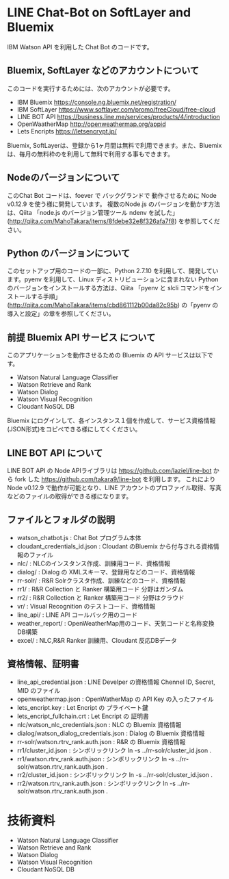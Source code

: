 # LINE Chat-Bot on SoftLayer and Bluemix

IBM Watson API を利用した Chat Bot のコードです。


## Bluemix, SoftLayer などのアカウントについて

このコードを実行するためには、次のアカウントが必要です。

- IBM Bluemix	  https://console.ng.bluemix.net/registration/	
- IBM SoftLayer	  https://www.softlayer.com/promo/freeCloud/free-cloud
- LINE BOT API    https://business.line.me/services/products/4/introduction
- OpenWaatherMap  http://openweathermap.org/appid
- Lets Encripts   https://letsencrypt.jp/

Bluemix, SoftLayerは、登録から1ヶ月間は無料で利用できます。また、Bluemixは、毎月の無料枠のを利用して無料で利用する事もできます。


## Nodeのバージョンについて

このChat Bot コードは、foever で バックグランドで 動作させるために Node v0.12.9 を使う様に開発しています。 複数のNode.js のバージョンを動かす方法は、Qiita 「node.js のバージョン管理ツール ndenv を試した」(http://qiita.com/MahoTakara/items/8fdebe32e8f326afa7f8) を参照してください。


## Python のバージョンについて

このセットアップ用のコードの一部に、Python 2.7.10 を利用して、開発しています。pyenv を利用して、Linux ディストリビューションに含まれない Python のバージョンをインストールする方法は、Qiita 「pyenv と slcli コマンドをインストールする手順」(http://qiita.com/MahoTakara/items/cbd861112b00da82c95b) の「pyenv の導入と設定」の章を参照してください。


## 前提 Bluemix API サービス について

このアプリケーションを動作させるための Bluemix の API サービスは以下です。

- Watson Natural Language Classifier
- Watson Retrieve and Rank
- Watson Dialog
- Watson Visual Recognition
- Cloudant NoSQL DB

Bluemix にログインして、各インスタンス１個を作成して、サービス資格情報(JSON形式)をコピペできる様にしてくください。 


## LINE BOT API について

LINE BOT API の Node APIライブラリは https://github.com/laziel/line-bot から fork した https://github.com/takara9/line-bot を利用します。 これにより Node v0.12.9 で動作が可能となり、LINE アカウントのプロファイル取得、写真などのファイルの取得ができる様になります。


## ファイルとフォルダの説明

- watson_chatbot.js : Chat Bot プログラム本体
- cloudant_credentials_id.json : Cloudant のBluemix から付与される資格情報のファイル
- nlc/ : NLCのインスタンス作成、訓練用コード、資格情報
- dialog/ : Dialog の XMLスキーマ、登録用などのコード、資格情報
- rr-solr/ : R&R Solrクラスタ作成、訓練などのコード、資格情報
- rr1/ : R&R Collection と Ranker 構築用コード 分野はガンダム
- rr2/ : R&R Collection と Ranker 構築用コード 分野はクラウド
- vr/ : Visual Recognition のテストコード、資格情報
- line_api/ : LINE API コールバック用のコード
- weather_report/ : OpenWeatherMap用のコード、天気コードと名称変換DB構築
- excel/ : NLC,R&R Ranker 訓練用、Cloudant 反応DBデータ


## 資格情報、証明書

- line_api_credential.json : LINE Develper の資格情報 Chennel ID, Secret, MID のファイル
- openweathermap.json : OpenWatherMap の API Key の入ったファイル
- lets_encript.key : Let Encript の プライベート鍵
- lets_encript_fullchain.crt : Let Encript の 証明書
- nlc/watson_nlc_credentials.json : NLC の Bluemix 資格情報
- dialog/watson_dialog_credentials.json : Dialog の Bluemix 資格情報
- rr-solr/watson.rtrv_rank.auth.json : R&R の Bluemix 資格情報
- rr1/cluster_id.json : シンボリックリンク ln -s ../rr-solr/cluster_id.json .
- rr1/watson.rtrv_rank.auth.json : シンボリックリンク ln -s ../rr-solr/watson.rtrv_rank.auth.json .
- rr2/cluster_id.json : シンボリックリンク ln -s ../rr-solr/cluster_id.json .
- rr2/watson.rtrv_rank.auth.json : シンボリックリンク ln -s ../rr-solr/watson.rtrv_rank.auth.json .




# 技術資料

- Watson Natural Language Classifier
- Watson Retrieve and Rank
- Watson Dialog
- Watson Visual Recognition
- Cloudant NoSQL DB
